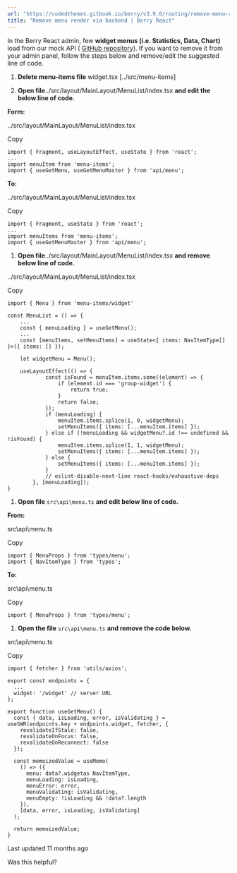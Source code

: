 ```yaml
---
url: "https://codedthemes.gitbook.io/berry/v3.9.0/routing/remove-menu-render-via-backend"
title: "Remove menu render via backend | Berry React"
---
```


In the Berry React admin, few **widget menus (i.e. Statistics, Data, Chart)** load from our mock API ( [GitHub repository](https://github.com/phoenixcoded20/mock-data-api-nextjs)). If you want to remove it from your admin panel, follow the steps below and remove/edit the suggested line of code.

1. **Delete menu-items file** widget.tsx \[../src/menu-items\]

2. **Open file**../src/layout/MainLayout/MenuList/index.tsx **and edit the below line of code.**


**Form:**

../src/layout/MainLayout/MenuList/index.tsx

Copy

```inline-grid min-w-full grid-cols-[auto_1fr] [count-reset:line] print:whitespace-pre-wrap
import { Fragment, useLayoutEffect, useState } from 'react';
...
import menuItem from 'menu-items';
import { useGetMenu, useGetMenuMaster } from 'api/menu';
```

**To:**

../src/layout/MainLayout/MenuList/index.tsx

Copy

```inline-grid min-w-full grid-cols-[auto_1fr] [count-reset:line] print:whitespace-pre-wrap
import { Fragment, useState } from 'react';
...
import menuItems from 'menu-items';
import { useGetMenuMaster } from 'api/menu';
```

1. **Open file**../src/layout/MainLayout/MenuList/index.tsx **and remove below line of code.**


../src/layout/MainLayout/MenuList/index.tsx

Copy

```inline-grid min-w-full grid-cols-[auto_1fr] [count-reset:line] print:whitespace-pre-wrap
import { Menu } from 'menu-items/widget'

const MenuList = () => {
    ...
    const { menuLoading } = useGetMenu();
    ...
    const [menuItems, setMenuItems] = useState<{ items: NavItemType[] }>({ items: [] });

    let widgetMenu = Menu();

    useLayoutEffect(() => {
            const isFound = menuItem.items.some((element) => {
                if (element.id === 'group-widget') {
                    return true;
                }
                return false;
            });
            if (menuLoading) {
                menuItem.items.splice(1, 0, widgetMenu);
                setMenuItems({ items: [...menuItem.items] });
            } else if (!menuLoading && widgetMenu?.id !== undefined && !isFound) {
                menuItem.items.splice(1, 1, widgetMenu);
                setMenuItems({ items: [...menuItem.items] });
            } else {
                setMenuItems({ items: [...menuItem.items] });
            }
            // eslint-disable-next-line react-hooks/exhaustive-deps
        }, [menuLoading]);
}
```

1. **Open file** `src\api\menu.ts` **and edit below line of code.**


**From:**

src\\api\\menu.ts

Copy

```inline-grid min-w-full grid-cols-[auto_1fr] [count-reset:line] print:whitespace-pre-wrap
import { MenuProps } from 'types/menu';
import { NavItemType } from 'types';
```

**To:**

src\\api\\menu.ts

Copy

```inline-grid min-w-full grid-cols-[auto_1fr] [count-reset:line] print:whitespace-pre-wrap
import { MenuProps } from 'types/menu';
```

1. **Open the file** `src\api\menu.ts` **and remove the code below.**


src\\api\\menu.ts

Copy

```inline-grid min-w-full grid-cols-[auto_1fr] [count-reset:line] print:whitespace-pre-wrap
import { fetcher } from 'utils/axios';

export const endpoints = {
  ...
  widget: '/widget' // server URL
};

export function useGetMenu() {
  const { data, isLoading, error, isValidating } = useSWR(endpoints.key + endpoints.widget, fetcher, {
	revalidateIfStale: false,
	revalidateOnFocus: false,
	revalidateOnReconnect: false
  });

  const memoizedValue = useMemo(
	() => ({
	  menu: data?.widgetas NavItemType,
	  menuLoading: isLoading,
	  menuError: error,
	  menuValidating: isValidating,
	  menuEmpty: !isLoading && !data?.length
	}),
	[data, error, isLoading, isValidating]
  );

  return memoizedValue;
}
```

Last updated 11 months ago

Was this helpful?